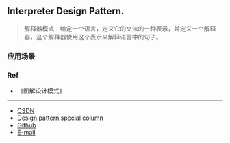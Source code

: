 ## Interpreter Design Pattern.

> 解释器模式：给定一个语言，定义它的文法的一种表示，并定义一个解释器，这个解释器使用这个表示来解释语言中的句子。

### 应用场景


### Ref
- 《图解设计模式》

-----

- [CSDN](https://qwhai.blog.csdn.net/)
- [Design pattern special column](http://blog.csdn.net/column/details/java-designpattern-w.html)
- [Github](https://github.com/qwhai)
- [E-mail](return_zero0@163.com)

